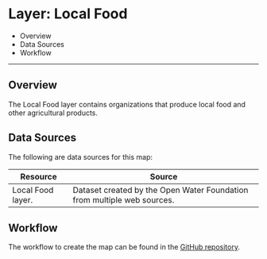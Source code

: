 # Layer: Local Food

* Overview
* Data Sources
* Workflow

--------

## Overview

The Local Food layer contains organizations that produce local food and other agricultural products.

## Data Sources

The following are data sources for this map:

| **Resource** | **Source** |
| -- | -- |
| Local Food layer. | Dataset created by the Open Water Foundation from multiple web sources. |

## Workflow

The workflow to create the map can be found in the [GitHub repository](https://github.com/OpenWaterFoundation/owf-infomapper-poudre/tree/master/workflow/BasinEntities/Agriculture-FoodAndDairies).
